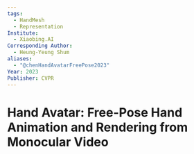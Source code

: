 ```yaml
---
tags:
  - HandMesh
  - Representation
Institute:
  - Xiaobing.AI
Corresponding Author:
  - Heung-Yeung Shum
aliases:
  - "@chenHandAvatarFreePose2023"
Year: 2023
Publisher: CVPR
---
```

# Hand Avatar: Free-Pose Hand Animation and Rendering from Monocular Video